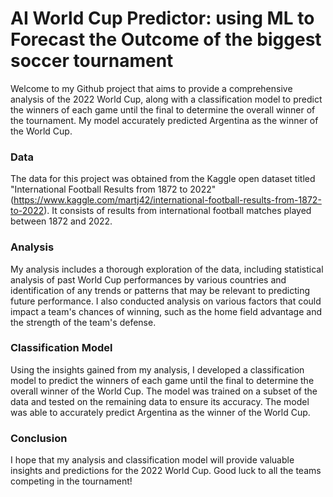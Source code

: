 # AI World Cup Predictor: using ML to Forecast the Outcome of the biggest soccer tournament
Welcome to my Github project that aims to provide a comprehensive analysis of the 2022 World Cup, along with a classification model to predict the winners of each game until the final to determine the overall winner of the tournament. My model accurately predicted Argentina as the winner of the World Cup.

### Data
The data for this project was obtained from the Kaggle open dataset titled "International Football Results from 1872 to 2022" (https://www.kaggle.com/martj42/international-football-results-from-1872-to-2022). It consists of results from international football matches played between 1872 and 2022.

### Analysis
My analysis includes a thorough exploration of the data, including statistical analysis of past World Cup performances by various countries and identification of any trends or patterns that may be relevant to predicting future performance. I also conducted analysis on various factors that could impact a team's chances of winning, such as the home field advantage and the strength of the team's defense.

### Classification Model
Using the insights gained from my analysis, I developed a classification model to predict the winners of each game until the final to determine the overall winner of the World Cup. The model was trained on a subset of the data and tested on the remaining data to ensure its accuracy. The model was able to accurately predict Argentina as the winner of the World Cup.

### Conclusion
I hope that my analysis and classification model will provide valuable insights and predictions for the 2022 World Cup. Good luck to all the teams competing in the tournament!
